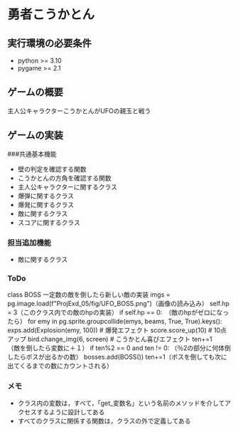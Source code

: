 # 勇者こうかとん
## 実行環境の必要条件
* python >= 3.10
* pygame >= 2.1

## ゲームの概要
主人公キャラクターこうかとんがUFOの親玉と戦う

## ゲームの実装
###共通基本機能
* 壁の判定を確認する関数
* こうかとんの方角を確認する関数
* 主人公キャラクターに関するクラス
* 爆弾に関するクラス
* 爆発に関するクラス
* 敵に関するクラス
* スコアに関するクラス

### 担当追加機能
* 敵に関するクラス
### ToDo
class BOSS 一定数の敵を倒したら新しい敵の実装
imgs = pg.image.load(f"ProjExd_05/fig/UFO_BOSS.png")（画像の読み込み）
self.hp = 3（このクラス内での敵のhpの実装）
if self.hp == 0:　（敵のhpがゼロになったら）
for emy in pg.sprite.groupcollide(emys, beams, True, True).keys():
            exps.add(Explosion(emy, 100))  # 爆発エフェクト
            score.score_up(10)  # 10点アップ
            bird.change_img(6, screen)  # こうかとん喜びエフェクト
            ten+=1　　　（敵を倒したら変数に＋１）
if ten%2 == 0 and ten != 0:  （％2の部分に何体倒したらボスが出るかの数）
            bosses.add(BOSS())
            ten+=1（ボスを倒しても次に出てくるまでの数にカウントされる）
### メモ
* クラス内の変数は，すべて，「get_変数名」という名前のメソッドを介してアクセスするように設計してある
* すべてのクラスに関係する関数は，クラスの外で定義してある
